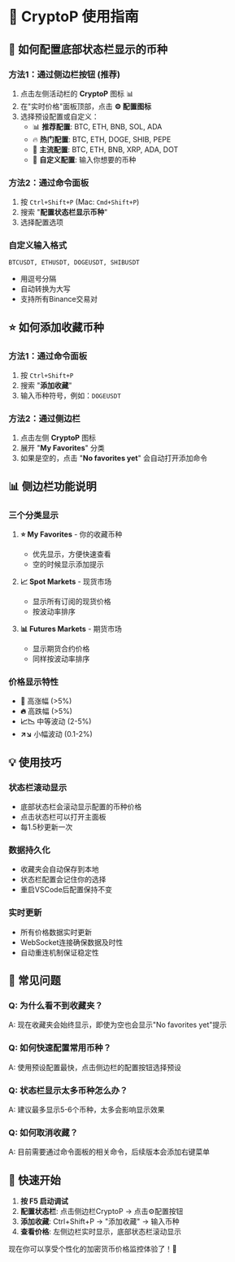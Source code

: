 # 🚀 CryptoP 使用指南

## 📱 如何配置底部状态栏显示的币种

### 方法1：通过侧边栏按钮 (推荐)
1. 点击左侧活动栏的 **CryptoP** 图标 📊
2. 在"实时价格"面板顶部，点击 **⚙️ 配置图标**
3. 选择预设配置或自定义：
   - 📊 **推荐配置**: BTC, ETH, BNB, SOL, ADA
   - 🔥 **热门配置**: BTC, ETH, DOGE, SHIB, PEPE  
   - 💎 **主流配置**: BTC, ETH, BNB, XRP, ADA, DOT
   - 🔧 **自定义配置**: 输入你想要的币种

### 方法2：通过命令面板
1. 按 `Ctrl+Shift+P` (Mac: `Cmd+Shift+P`)
2. 搜索 "**配置状态栏显示币种**"
3. 选择配置选项

### 自定义输入格式
```
BTCUSDT, ETHUSDT, DOGEUSDT, SHIBUSDT
```
- 用逗号分隔
- 自动转换为大写
- 支持所有Binance交易对

## ⭐ 如何添加收藏币种

### 方法1：通过命令面板
1. 按 `Ctrl+Shift+P`
2. 搜索 "**添加收藏**"
3. 输入币种符号，例如：`DOGEUSDT`

### 方法2：通过侧边栏
1. 点击左侧 **CryptoP** 图标
2. 展开 "**My Favorites**" 分类
3. 如果是空的，点击 "**No favorites yet**" 会自动打开添加命令

## 📊 侧边栏功能说明

### 三个分类显示
1. **⭐ My Favorites** - 你的收藏币种
   - 优先显示，方便快速查看
   - 空的时候显示添加提示
   
2. **📈 Spot Markets** - 现货市场
   - 显示所有订阅的现货价格
   - 按波动率排序
   
3. **📊 Futures Markets** - 期货市场  
   - 显示期货合约价格
   - 同样按波动率排序

### 价格显示特性
- **🚀** 高涨幅 (>5%)
- **🔥** 高跌幅 (>5%)  
- **📈📉** 中等波动 (2-5%)
- **↗↘** 小幅波动 (0.1-2%)

## 💡 使用技巧

### 状态栏滚动显示
- 底部状态栏会滚动显示配置的币种价格
- 点击状态栏可以打开主面板
- 每1.5秒更新一次

### 数据持久化
- 收藏夹会自动保存到本地
- 状态栏配置会记住你的选择
- 重启VSCode后配置保持不变

### 实时更新
- 所有价格数据实时更新
- WebSocket连接确保数据及时性
- 自动重连机制保证稳定性

## 🔧 常见问题

### Q: 为什么看不到收藏夹？
A: 现在收藏夹会始终显示，即使为空也会显示"No favorites yet"提示

### Q: 如何快速配置常用币种？
A: 使用预设配置最快，点击侧边栏的配置按钮选择预设

### Q: 状态栏显示太多币种怎么办？
A: 建议最多显示5-6个币种，太多会影响显示效果

### Q: 如何取消收藏？
A: 目前需要通过命令面板的相关命令，后续版本会添加右键菜单

## 🎯 快速开始

1. **按 F5 启动调试**
2. **配置状态栏**: 点击侧边栏CryptoP → 点击⚙️配置按钮
3. **添加收藏**: Ctrl+Shift+P → "添加收藏" → 输入币种
4. **查看价格**: 左侧边栏实时显示，底部状态栏滚动显示

现在你可以享受个性化的加密货币价格监控体验了！🎉
